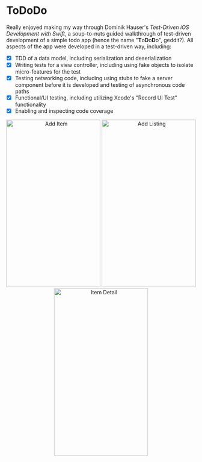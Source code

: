 # ToDoDo

Really enjoyed making my way through Dominik Hauser's *Test-Driven iOS Development with Swift*, a soup-to-nuts guided walkthrough of test-driven development of a simple todo app (hence the name "**T**o**D**o**D**o", geddit?). All aspects of the app were developed in a test-driven way, including:

- [x] TDD of a data model, including serialization and deserialization
- [x] Writing tests for a view controller, including using fake objects to isolate micro-features for the test
- [x] Testing networking code, including using stubs to fake a server component before it is developed and testing of asynchronous code paths
- [x] Functional/UI testing, including utilizing Xcode's "Record UI Test" functionality
- [x] Enabling and inspecting code coverage

<p align="center">
<img src="https://cloud.githubusercontent.com/assets/8979548/21629008/4902c97a-d1f2-11e6-99d9-69fa4df62fd1.png" width="250" height="443.75" title="Add Item">
<img src="https://cloud.githubusercontent.com/assets/8979548/21629009/49038806-d1f2-11e6-994d-4caf87cb4031.png" width="250" height="443.75" title="Add Listing">
<img src="https://cloud.githubusercontent.com/assets/8979548/21629010/4903c19a-d1f2-11e6-9999-359f21199848.png" width="250" height="443.75" title="Item Detail">
</p>
